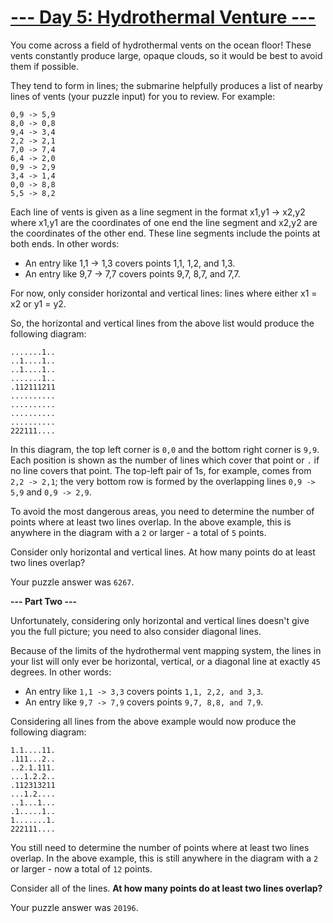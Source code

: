 # [--- Day 5: Hydrothermal Venture ---](http://adventofcode.com/2021/day/5)

You come across a field of hydrothermal vents on the ocean floor! 
These vents constantly produce large, opaque clouds, so it would be best to avoid them if possible.

They tend to form in lines; the submarine helpfully produces a list of 
nearby lines of vents (your puzzle input) for you to review. For example:

```
0,9 -> 5,9
8,0 -> 0,8
9,4 -> 3,4
2,2 -> 2,1
7,0 -> 7,4
6,4 -> 2,0
0,9 -> 2,9
3,4 -> 1,4
0,0 -> 8,8
5,5 -> 8,2
```
Each line of vents is given as a line segment in the format x1,y1 -> x2,y2 where x1,y1 are the coordinates of one end the line segment and x2,y2 are the coordinates of the other end. These line segments include the points at both ends. In other words:

- An entry like 1,1 -> 1,3 covers points 1,1, 1,2, and 1,3.
- An entry like 9,7 -> 7,7 covers points 9,7, 8,7, and 7,7.

For now, only consider horizontal and vertical lines: lines where either x1 = x2 or y1 = y2.

So, the horizontal and vertical lines from the above list would produce the following diagram:

```
.......1..
..1....1..
..1....1..
.......1..
.112111211
..........
..........
..........
..........
222111....
```

In this diagram, the top left corner is ``0,0`` and the bottom right corner is ``9,9``. 
Each position is shown as the number of lines which cover that point or ``.`` if no line covers that point. 
The top-left pair of 1s, for example, comes from ``2,2 -> 2,1``; the very bottom row is formed by the overlapping lines ``0,9 -> 5,9`` and ``0,9 -> 2,9``.

To avoid the most dangerous areas, you need to determine the number of points where at least two lines overlap. 
In the above example, this is anywhere in the diagram with a ``2`` or larger - a total of ``5`` points.

Consider only horizontal and vertical lines. At how many points do at least two lines overlap?

Your puzzle answer was ``6267``.

**--- Part Two ---**

Unfortunately, considering only horizontal and vertical lines doesn't give you the full picture; you need to also consider diagonal lines.

Because of the limits of the hydrothermal vent mapping system, the lines in your list will only ever be 
horizontal, vertical, or a diagonal line at exactly ``45`` degrees. In other words:

- An entry like ``1,1 -> 3,3`` covers points ``1,1, 2,2, and 3,3``.
- An entry like ``9,7 -> 7,9`` covers points ``9,7, 8,8, and 7,9``.

Considering all lines from the above example would now produce the following diagram:

```
1.1....11.
.111...2..
..2.1.111.
...1.2.2..
.112313211
...1.2....
..1...1...
.1.....1..
1.......1.
222111....
```
You still need to determine the number of points where at least two lines overlap. 
In the above example, this is still anywhere in the diagram with a ``2`` or larger - now a total of ``12`` points.

Consider all of the lines. **At how many points do at least two lines overlap?**

Your puzzle answer was ``20196``.
